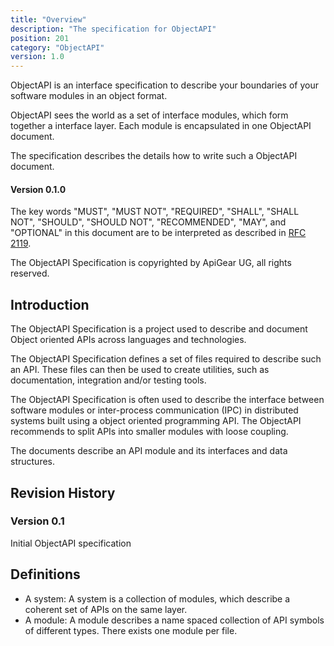 ```yaml
---
title: "Overview"
description: "The specification for ObjectAPI"
position: 201
category: "ObjectAPI"
version: 1.0
---
```


ObjectAPI is an interface specification to describe your boundaries of your software modules in an object format.

ObjectAPI sees the world as a set of interface modules, which form together a interface layer. Each module is encapsulated in one ObjectAPI document.

The specification describes the details how to write such a ObjectAPI document.

#### Version 0.1.0

The key words "MUST", "MUST NOT", "REQUIRED", "SHALL", "SHALL NOT", "SHOULD", "SHOULD NOT", "RECOMMENDED", "MAY", and "OPTIONAL" in this document are to be interpreted as described in [RFC 2119](http://www.ietf.org/rfc/rfc2119.txt).

The ObjectAPI Specification is copyrighted by ApiGear UG, all rights reserved.

## Introduction

The ObjectAPI Specification is a project used to describe and document Object oriented APIs across languages and technologies.

The ObjectAPI Specification defines a set of files required to describe such an API.
These files can then be used to create utilities, such as documentation, integration and/or testing tools.

The ObjectAPI Specification is often used to describe the interface between software modules or inter-process communication (IPC) in distributed systems built using a object oriented programming API. The ObjectAPI recommends to split APIs into smaller modules with loose coupling.

The documents describe an API module and its interfaces and data structures.

## Revision History

### Version 0.1

Initial ObjectAPI specification

## Definitions

- A system: A system is a collection of modules, which describe a coherent set of APIs on the same layer.
- A module: A module describes a name spaced collection of API symbols of different types. There exists one module per file.
